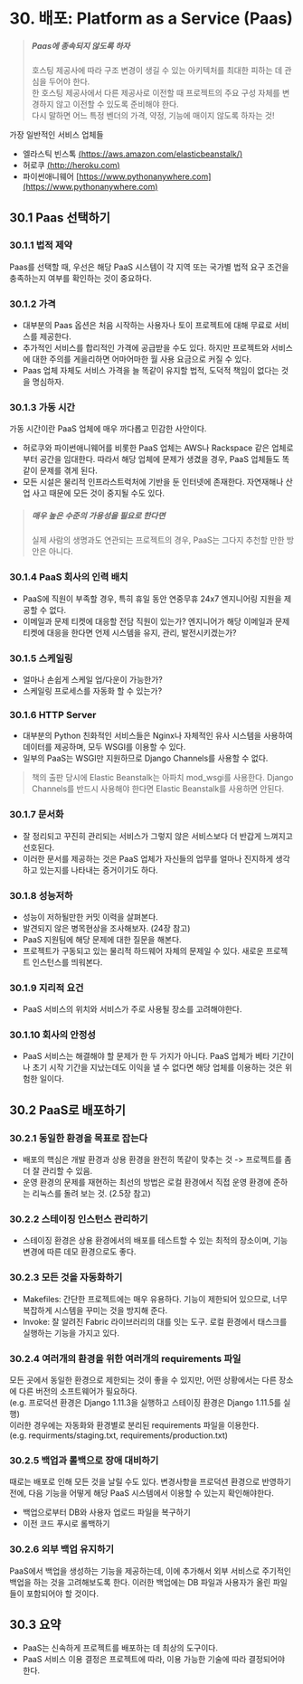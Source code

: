 # 30. 배포: Platform as a Service (Paas)

> ##### Paas에 종속되지 않도록 하자
>
> 호스팅 제공사에 따라 구조 변경이 생길 수 있는 아키텍처를 최대한 피하는 데 관심을 두어야 한다.  
> 한 호스팅 제공사에서 다른 제공사로 이전할 때 프로젝트의 주요 구성 자체를 변경하지 않고 이전할 수 있도록 준비해야 한다.  
> 다시 말하면 어느 특정 벤더의 가격, 약정, 기능에 매이지 않도록 하자는 것!

가장 일반적인 서비스 업체들

- 엘라스틱 빈스톡 [(https://aws.amazon.com/elasticbeanstalk/)](https://aws.amazon.com/elasticbeanstalk/)
- 허로쿠 [(http://heroku.com)](http://heroku.com)
- 파이썬애니웨어 [https://www.pythonanywhere.com](https://www.pythonanywhere.com)

## 30.1 Paas 선택하기

### 30.1.1 법적 제약

Paas를 선택할 때, 우선은 해당 PaaS 시스템이 각 지역 또는 국가별 법적 요구 조건을 충족하는지 여부를 확인하는 것이 중요하다.

### 30.1.2 가격

- 대부분의 Paas 옵션은 처음 시작하는 사용자나 토이 프로젝트에 대해 무료로 서비스를 제공한다.
- 추가적인 서비스를 합리적인 가격에 공급받을 수도 있다. 하지만 프로젝트와 서비스에 대한 주의를 게을리하면 어마어마한 월 사용 요금으로 커질 수 있다.
- Paas 업체 자체도 서비스 가격을 늘 똑같이 유지할 법적, 도덕적 책임이 없다는 것을 명심하자.

### 30.1.3 가동 시간

가동 시간이란 PaaS 업체에 매우 까다롭고 민감한 사안이다.

- 허로쿠와 파이썬애니웨어를 비롯한 PaaS 업체는 AWS나 Rackspace 같은 업체로 부터 공간을 임대한다. 따라서 해당 업체에 문제가 생겼을 경우, PaaS 업체들도 똑같이 문제를 겪게 된다.
- 모든 시설은 물리적 인프라스트럭처에 기반을 둔 인터넷에 존재한다. 자연재해나 산업 사고 때문에 모든 것이 중지될 수도 있다.

> ##### 매우 높은 수준의 가용성을 필요로 한다면
> 실제 사람의 생명과도 연관되는 프로젝트의 경우, PaaS는 그다지 추천할 만한 방안은 아니다.

### 30.1.4 PaaS 회사의 인력 배치

- PaaS에 직원이 부족할 경우, 특히 휴일 동안 연중무휴 24x7 엔지니어링 지원을 제공할 수 없다.
- 이메일과 문제 티켓에 대응할 전담 직원이 있는가? 엔지니어가 해당 이메일과 문제 티켓에 대응을 한다면 언제 시스템을 유지, 관리, 발전시키겠는가?

### 30.1.5 스케일링

- 얼마나 손쉽게 스케일 업/다운이 가능한가?
- 스케일링 프로세스를 자동화 할 수 있는가?

### 30.1.6 HTTP Server

- 대부분의 Python 친화적인 서비스들은 Nginx나 자체적인 유사 시스템을 사용하여 데이터를 제공하며, 모두 WSGI를 이용할 수 있다.
- 일부의 PaaS는 WSGI만 지원하므로 Django Channels를 사용할 수 없다.

> 책의 출판 당시에 Elastic Beanstalk는 아파치 mod_wsgi를 사용한다. Django Channels를 반드시 사용해야 한다면 Elastic Beanstalk를 사용하면 안된다.

### 30.1.7 문서화

- 잘 정리되고 꾸진히 관리되는 서비스가 그렇지 않은 서비스보다 더 반갑게 느껴지고 선호된다.
- 이러한 문서를 제공하는 것은 PaaS 업체가 자신들의 업무를 얼마나 진지하게 생각하고 있는지를 나타내는 증거이기도 하다.

### 30.1.8 성능저하

- 성능이 저하될만한 커밋 이력을 살펴본다.
- 발견되지 않은 병목현상을 조사해보자. (24장 참고)
- PaaS 지원팀에 해당 문제에 대한 질문을 해본다.
- 프로젝트가 구동되고 있는 물리적 하드웨어 자체의 문제일 수 있다. 새로운 프로젝트 인스턴스를 띄워본다.

### 30.1.9 지리적 요건

- PaaS 서비스의 위치와 서비스가 주로 사용될 장소를 고려해야한다.

### 30.1.10 회사의 안정성

- PaaS 서비스는 해결해야 할 문제가 한 두 가지가 아니다. PaaS 업체가 베타 기간이나 초기 시작 기간을 지났는데도 이익을 낼 수 없다면 해당 업체를 이용하는 것은 위험한 일이다.

## 30.2 PaaS로 배포하기

### 30.2.1 동일한 환경을 목표로 잡는다

- 배포의 핵심은 개발 환경과 상용 환경을 완전히 똑같이 맞추는 것 -> 프로젝트를 좀 더 잘 관리할 수 있음.
- 운영 환경의 문제를 재현하는 최선의 방법은 로컬 환경에서 직접 운영 환경에 준하는 리눅스를 돌려 보는 것. (2.5장 참고)

### 30.2.2 스테이징 인스턴스 관리하기

- 스테이징 환경은 상용 환경에서의 배포를 테스트할 수 있는 최적의 장소이며, 기능 변경에 따른 데모 환경으로도 좋다.


### 30.2.3 모든 것을 자동화하기

- Makefiles: 간단한 프로젝트에는 매우 유용하다. 기능이 제한되어 있으므로, 너무 복잡하게 시스템을 꾸미는 것을 방지해 준다.
- Invoke: 잘 알려진 Fabric 라이브러리의 대를 잇는 도구. 로컬 환경에서 태스크를 실행하는 기능을 가지고 있다.

### 30.2.4 여러개의 환경을 위한 여러개의 requirements 파일

모든 곳에서 동일한 환경으로 제한되는 것이 좋을 수 있지만, 어떤 상황에서는 다른 장소에 다른 버전의 소프트웨어가 필요하다.  
(e.g. 프로덕션 환경은 Django 1.11.3을 실행하고 스테이징 환경은 Django 1.11.5를 실행)  
이러한 경우에는 자동화와 환경별로 분리된 requirements 파일을 이용한다.  
(e.g. requirments/staging.txt, requirements/production.txt)

### 30.2.5 백업과 롤백으로 장애 대비하기

때로는 배포로 인해 모든 것을 날릴 수도 있다. 변경사항을 프로덕션 환경으로 반영하기 전에, 다음 기능을 어떻게 해당 PaaS 시스템에서 이용할 수 있는지 확인해야한다.

- 백업으로부터 DB와 사용자 업로드 파일을 복구하기
- 이전 코드 푸시로 롤백하기

### 30.2.6 외부 백업 유지하기

PaaS에서 백업을 생성하는 기능을 제공하는데, 이에 추가해서 외부 서비스로 주기적인 백업을 하는 것을 고려해보도록 한다. 이러한 백업에는 DB 파일과 사용자가 올린 파일들이 포함되어야 할 것이다.

## 30.3 요약

- PaaS는 신속하게 프로젝트를 배포하는 데 최상의 도구이다.
- PaaS 서비스 이용 결정은 프로젝트에 따라, 이용 가능한 기술에 따라 결정되어야 한다.



